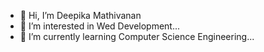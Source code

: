 - 👋 Hi, I’m Deepika Mathivanan
- 👀 I’m interested in Wed Development...
- 🌱 I’m currently learning Computer Science Engineering...


<!---
22CSR041/22CSR041 is a ✨ special ✨ repository because its `README.md` (this file) appears on your GitHub profile.
You can click the Preview link to take a look at your changes.
--->
